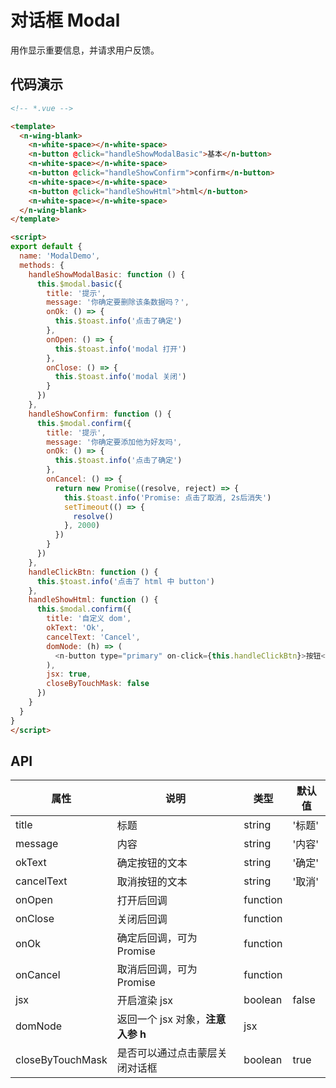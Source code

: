 # 对话框 Modal

用作显示重要信息，并请求用户反馈。

## 代码演示

```html
<!-- *.vue -->

<template>
  <n-wing-blank>
    <n-white-space></n-white-space>
    <n-button @click="handleShowModalBasic">基本</n-button>
    <n-white-space></n-white-space>
    <n-button @click="handleShowConfirm">confirm</n-button>
    <n-white-space></n-white-space>
    <n-button @click="handleShowHtml">html</n-button>
    <n-white-space></n-white-space>
  </n-wing-blank>
</template>

<script>
export default {
  name: 'ModalDemo',
  methods: {
    handleShowModalBasic: function () {
      this.$modal.basic({
        title: '提示',
        message: '你确定要删除该条数据吗？',
        onOk: () => {
          this.$toast.info('点击了确定')
        },
        onOpen: () => {
          this.$toast.info('modal 打开')
        },
        onClose: () => {
          this.$toast.info('modal 关闭')
        }
      })
    },
    handleShowConfirm: function () {
      this.$modal.confirm({
        title: '提示',
        message: '你确定要添加他为好友吗',
        onOk: () => {
          this.$toast.info('点击了确定')
        },
        onCancel: () => {
          return new Promise((resolve, reject) => {
            this.$toast.info('Promise: 点击了取消, 2s后消失')
            setTimeout(() => {
              resolve()
            }, 2000)
          })
        }
      })
    },
    handleClickBtn: function () {
      this.$toast.info('点击了 html 中 button')
    },
    handleShowHtml: function () {
      this.$modal.confirm({
        title: '自定义 dom',
        okText: 'Ok',
        cancelText: 'Cancel',
        domNode: (h) => (
          <n-button type="primary" on-click={this.handleClickBtn}>按钮</n-button>
        ),
        jsx: true,
        closeByTouchMask: false
      })
    }
  }
}
</script>

```

## API

| 属性 | 说明 | 类型 | 默认值 |
| --- | --- | --- | --- |
| title | 标题 | string | '标题' |
| message | 内容 | string | '内容' |
| okText | 确定按钮的文本 | string | '确定' |
| cancelText | 取消按钮的文本 | string | '取消' |
| onOpen | 打开后回调 | function | |
| onClose | 关闭后回调 | function | |
| onOk | 确定后回调，可为 Promise | function | |
| onCancel | 取消后回调，可为 Promise | function | |
| jsx | 开启渲染 jsx | boolean | false |
| domNode | 返回一个 jsx 对象，**注意入参 h** | jsx |
| closeByTouchMask | 是否可以通过点击蒙层关闭对话框 | boolean | true |
